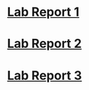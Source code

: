 
# [Lab Report 1](https://kaifyang.github.io/LABREPORT/Report1.html)

# [Lab Report 2](https://kaifyang.github.io/LABREPORT/Report%202.html)

# [Lab Report 3](https://kaifyang.github.io/LABREPORT/lab-report-3-week-6.html)
